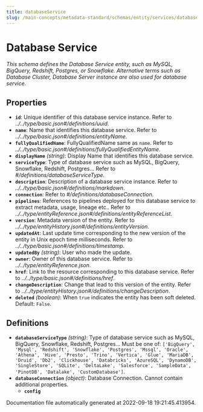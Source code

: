 ```yaml
---
title: databaseService
slug: /main-concepts/metadata-standard/schemas/entity/services/databaseservice
---
```


# Database Service

*This schema defines the Database Service entity, such as MySQL, BigQuery, Redshift, Postgres, or Snowflake. Alternative terms such as Database Cluster, Database Server instance are also used for database service.*

## Properties

- **`id`**: Unique identifier of this database service instance. Refer to *../../type/basic.json#/definitions/uuid*.
- **`name`**: Name that identifies this database service. Refer to *../../type/basic.json#/definitions/entityName*.
- **`fullyQualifiedName`**: FullyQualifiedName same as `name`. Refer to *../../type/basic.json#/definitions/fullyQualifiedEntityName*.
- **`displayName`** *(string)*: Display Name that identifies this database service.
- **`serviceType`**: Type of database service such as MySQL, BigQuery, Snowflake, Redshift, Postgres... Refer to *#/definitions/databaseServiceType*.
- **`description`**: Description of a database service instance. Refer to *../../type/basic.json#/definitions/markdown*.
- **`connection`**: Refer to *#/definitions/databaseConnection*.
- **`pipelines`**: References to pipelines deployed for this database service to extract metadata, usage, lineage etc.. Refer to *../../type/entityReference.json#/definitions/entityReferenceList*.
- **`version`**: Metadata version of the entity. Refer to *../../type/entityHistory.json#/definitions/entityVersion*.
- **`updatedAt`**: Last update time corresponding to the new version of the entity in Unix epoch time milliseconds. Refer to *../../type/basic.json#/definitions/timestamp*.
- **`updatedBy`** *(string)*: User who made the update.
- **`owner`**: Owner of this database service. Refer to *../../type/entityReference.json*.
- **`href`**: Link to the resource corresponding to this database service. Refer to *../../type/basic.json#/definitions/href*.
- **`changeDescription`**: Change that lead to this version of the entity. Refer to *../../type/entityHistory.json#/definitions/changeDescription*.
- **`deleted`** *(boolean)*: When `true` indicates the entity has been soft deleted. Default: `False`.
## Definitions

- **`databaseServiceType`** *(string)*: Type of database service such as MySQL, BigQuery, Snowflake, Redshift, Postgres... Must be one of: `['BigQuery', 'Mysql', 'Redshift', 'Snowflake', 'Postgres', 'Mssql', 'Oracle', 'Athena', 'Hive', 'Presto', 'Trino', 'Vertica', 'Glue', 'MariaDB', 'Druid', 'Db2', 'Clickhouse', 'Databricks', 'AzureSQL', 'DynamoDB', 'SingleStore', 'SQLite', 'DeltaLake', 'Salesforce', 'SampleData', 'PinotDB', 'Datalake', 'CustomDatabase']`.
- **`databaseConnection`** *(object)*: Database Connection. Cannot contain additional properties.
  - **`config`**


Documentation file automatically generated at 2022-09-18 19:21:45.413954.
